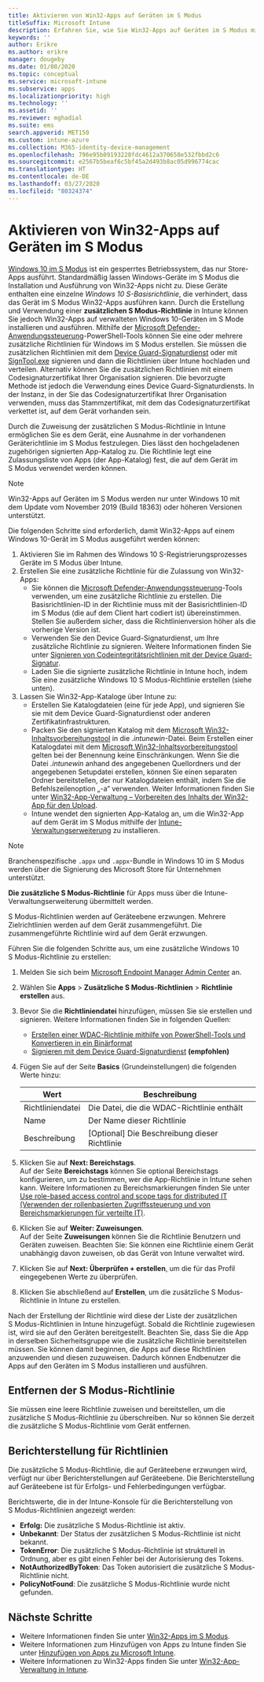 ```yaml
---
title: Aktivieren von Win32-Apps auf Geräten im S Modus
titleSuffix: Microsoft Intune
description: Erfahren Sie, wie Sie Win32-Apps auf Geräten im S Modus mithilfe von Microsoft Intune aktivieren.
keywords: ''
author: Erikre
ms.author: erikre
manager: dougeby
ms.date: 01/08/2020
ms.topic: conceptual
ms.service: microsoft-intune
ms.subservice: apps
ms.localizationpriority: high
ms.technology: ''
ms.assetid: ''
ms.reviewer: mghadial
ms.suite: ems
search.appverid: MET150
ms.custom: intune-azure
ms.collection: M365-identity-device-management
ms.openlocfilehash: 796e95b09193228fdc4612a370658e532fbbd2c6
ms.sourcegitcommit: e2567b5beaf6c5bf45a2d493b8ac05d996774cac
ms.translationtype: HT
ms.contentlocale: de-DE
ms.lasthandoff: 03/27/2020
ms.locfileid: "80324374"
---
```

# <a name="enable-win32-apps-on-s-mode-devices"></a>Aktivieren von Win32-Apps auf Geräten im S Modus

[Windows 10 im S Modus](https://docs.microsoft.com/windows/deployment/s-mode) ist ein gesperrtes Betriebssystem, das nur Store-Apps ausführt. Standardmäßig lassen Windows-Geräte im S Modus die Installation und Ausführung von Win32-Apps nicht zu. Diese Geräte enthalten eine einzelne *Windows 10 S-Basisrichtlinie*, die verhindert, dass das Gerät im S Modus Win32-Apps ausführen kann. Durch die Erstellung und Verwendung einer **zusätzlichen S Modus-Richtlinie** in Intune können Sie jedoch Win32-Apps auf verwalteten Windows 10-Geräten im S Mode installieren und ausführen. Mithilfe der [Microsoft Defender-Anwendungssteuerung](https://docs.microsoft.com/windows/security/threat-protection/windows-defender-application-control/windows-defender-application-control)-PowerShell-Tools können Sie eine oder mehrere zusätzliche Richtlinien für Windows im S Modus erstellen. Sie müssen die zusätzlichen Richtlinien mit dem [Device Guard-Signaturdienst](https://go.microsoft.com/fwlink/?linkid=2095629) oder mit [SignTool.exe](https://docs.microsoft.com/windows/security/threat-protection/windows-defender-application-control/use-signed-policies-to-protect-windows-defender-application-control-against-tampering) signieren und dann die Richtlinien über Intune hochladen und verteilen. Alternativ können Sie die zusätzlichen Richtlinien mit einem Codesignaturzertifikat Ihrer Organisation signieren. Die bevorzugte Methode ist jedoch die Verwendung eines Device Guard-Signaturdiensts. In der Instanz, in der Sie das Codesignaturzertifikat Ihrer Organisation verwenden, muss das Stammzertifikat, mit dem das Codesignaturzertifikat verkettet ist, auf dem Gerät vorhanden sein.

Durch die Zuweisung der zusätzlichen S Modus-Richtlinie in Intune ermöglichen Sie es dem Gerät, eine Ausnahme in der vorhandenen Geräterichtlinie im S Modus festzulegen. Dies lässt den hochgeladenen zugehörigen signierten App-Katalog zu. Die Richtlinie legt eine Zulassungsliste von Apps (der App-Katalog) fest, die auf dem Gerät im S Modus verwendet werden können.

> [!NOTE]
> Win32-Apps auf Geräten im S Modus werden nur unter Windows 10 mit dem Update vom November 2019 (Build 18363) oder höheren Versionen unterstützt.

<!-- Add WDAC tooling diagram  -->

Die folgenden Schritte sind erforderlich, damit Win32-Apps auf einem Windows 10-Gerät im S Modus ausgeführt werden können:

1. Aktivieren Sie im Rahmen des Windows 10 S-Registrierungsprozesses Geräte im S Modus über Intune.
2. Erstellen Sie eine zusätzliche Richtlinie für die Zulassung von Win32-Apps:
   - Sie können die [Microsoft Defender-Anwendungssteuerung](https://docs.microsoft.com/windows/security/threat-protection/windows-defender-application-control/windows-defender-application-control)-Tools verwenden, um eine zusätzliche Richtlinie zu erstellen. Die Basisrichtlinien-ID in der Richtlinie muss mit der Basisrichtlinien-ID im S Modus (die auf dem Client hart codiert ist) übereinstimmen. Stellen Sie außerdem sicher, dass die Richtlinienversion höher als die vorherige Version ist.
   - Verwenden Sie den Device Guard-Signaturdienst, um Ihre zusätzliche Richtlinie zu signieren. Weitere Informationen finden Sie unter [Signieren von Codeintegritätsrichtlinien mit der Device Guard-Signatur](https://docs.microsoft.com/microsoft-store/sign-code-integrity-policy-with-device-guard-signing).
   - Laden Sie die signierte zusätzliche Richtlinie in Intune hoch, indem Sie eine zusätzliche Windows 10 S Modus-Richtlinie erstellen (siehe unten).
3. Lassen Sie Win32-App-Kataloge über Intune zu:
   - Erstellen Sie Katalogdateien (eine für jede App), und signieren Sie sie mit dem Device Guard-Signaturdienst oder anderen Zertifikatinfrastrukturen.
   - Packen Sie den signierten Katalog mit dem [Microsoft Win32-Inhaltsvorbereitungstool](https://go.microsoft.com/fwlink/?linkid=2065730) in die *.intunewin*-Datei. Beim Erstellen einer Katalogdatei mit dem [Microsoft Win32-Inhaltsvorbereitungstool](https://go.microsoft.com/fwlink/?linkid=2065730) gelten bei der Benennung keine Einschränkungen. Wenn Sie die Datei *.intunewin* anhand des angegebenen Quellordners und der angegebenen Setupdatei erstellen, können Sie einen separaten Ordner bereitstellen, der nur Katalogdateien enthält, indem Sie die Befehlszeilenoption „-a“ verwenden. Weiter Informationen finden Sie unter [Win32-App-Verwaltung – Vorbereiten des Inhalts der Win32-App für den Upload](apps-win32-app-management.md#prepare-the-win32-app-content-for-upload).
   - Intune wendet den signierten App-Katalog an, um die Win32-App auf dem Gerät im S Modus mithilfe der [Intune-Verwaltungserweiterung](intune-management-extension.md) zu installieren.

> [!NOTE]
> Branchenspezifische `.appx` und `.appx`-Bundle in Windows 10 im S Modus werden über die Signierung des Microsoft Store für Unternehmen unterstützt.
>
> **Die zusätzliche S Modus-Richtlinie** für Apps muss über die Intune-Verwaltungserweiterung übermittelt werden.
>
> S Modus-Richtlinien werden auf Geräteebene erzwungen. Mehrere Zielrichtlinien werden auf dem Gerät zusammengeführt. Die zusammengeführte Richtlinie wird auf dem Gerät erzwungen.

Führen Sie die folgenden Schritte aus, um eine zusätzliche Windows 10 S Modus-Richtlinie zu erstellen:

1. Melden Sie sich beim [Microsoft Endpoint Manager Admin Center](https://go.microsoft.com/fwlink/?linkid=2109431) an.
2. Wählen Sie **Apps** > **Zusätzliche S Modus-Richtlinien** > **Richtlinie erstellen** aus.
3. Bevor Sie die **Richtliniendatei** hinzufügen, müssen Sie sie erstellen und signieren. Weitere Informationen finden Sie in folgenden Quellen:
    - [Erstellen einer WDAC-Richtlinie mithilfe von PowerShell-Tools und Konvertieren in ein Binärformat](https://go.microsoft.com/fwlink/?linkid=2095387)
    - [Signieren mit dem Device Guard-Signaturdienst](https://go.microsoft.com/fwlink/?linkid=2095629) **(empfohlen)**

4. Fügen Sie auf der Seite **Basics** (Grundeinstellungen) die folgenden Werte hinzu:

    | Wert | Beschreibung |
    |--------------|------------------------------------------------|
    | Richtliniendatei | Die Datei, die die WDAC-Richtlinie enthält |
    | Name | Der Name dieser Richtlinie |
    | Beschreibung | [Optional] Die Beschreibung dieser Richtlinie |

5. Klicken Sie auf **Next: Bereichstags**.<br>
   Auf der Seite **Bereichstags** können Sie optional Bereichstags konfigurieren, um zu bestimmen, wer die App-Richtlinie in Intune sehen kann. Weitere Informationen zu Bereichsmarkierungen finden Sie unter [Use role-based access control and scope tags for distributed IT (Verwenden der rollenbasierten Zugriffssteuerung und von Bereichsmarkierungen für verteilte IT)](../fundamentals/scope-tags.md).

6. Klicken Sie auf **Weiter: Zuweisungen**.<br>
   Auf der Seite **Zuweisungen** können Sie die Richtlinie Benutzern und Geräten zuweisen. Beachten Sie: Sie können eine Richtlinie einem Gerät unabhängig davon zuweisen, ob das Gerät von Intune verwaltet wird.
7. Klicken Sie auf **Next: Überprüfen + erstellen**, um die für das Profil eingegebenen Werte zu überprüfen.
8. Klicken Sie abschließend auf **Erstellen**, um die zusätzliche S Modus-Richtlinie in Intune zu erstellen.

Nach der Erstellung der Richtlinie wird diese der Liste der zusätzlichen S Modus-Richtlinien in Intune hinzugefügt. Sobald die Richtlinie zugewiesen ist, wird sie auf den Geräten bereitgestellt. Beachten Sie, dass Sie die App in derselben Sicherheitsgruppe wie die zusätzliche Richtlinie bereitstellen müssen. Sie können damit beginnen, die Apps auf diese Richtlinien anzuwenden und diesen zuzuweisen. Dadurch können Endbenutzer die Apps auf den Geräten im S Modus installieren und ausführen.

## <a name="removal-of-s-mode-policy"></a>Entfernen der S Modus-Richtlinie

Sie müssen eine leere Richtlinie zuweisen und bereitstellen, um die zusätzliche S Modus-Richtlinie zu überschreiben. Nur so können Sie derzeit die zusätzliche S Modus-Richtlinie vom Gerät entfernen.

## <a name="policy-reporting"></a>Berichterstellung für Richtlinien

Die zusätzliche S Modus-Richtlinie, die auf Geräteebene erzwungen wird, verfügt nur über Berichterstellungen auf Geräteebene. Die Berichterstellung auf Geräteebene ist für Erfolgs- und Fehlerbedingungen verfügbar.

Berichtswerte, die in der Intune-Konsole für die Berichterstellung von S Modus-Richtlinien angezeigt werden:
- **Erfolg:** Die zusätzliche S Modus-Richtlinie ist aktiv.
- **Unbekannt**: Der Status der zusätzlichen S Modus-Richtlinie ist nicht bekannt.
- **TokenError**: Die zusätzliche S Modus-Richtlinie ist strukturell in Ordnung, aber es gibt einen Fehler bei der Autorisierung des Tokens.
- **NotAuthorizedByToken**: Das Token autorisiert die zusätzliche S Modus-Richtlinie nicht.
- **PolicyNotFound**: Die zusätzliche S Modus-Richtlinie wurde nicht gefunden.

## <a name="next-steps"></a>Nächste Schritte

- Weitere Informationen finden Sie unter [Win32-Apps im S Modus](https://docs.microsoft.com/windows/security/threat-protection/windows-defender-application-control/lob-win32-apps-on-s).
- Weitere Informationen zum Hinzufügen von Apps zu Intune finden Sie unter [Hinzufügen von Apps zu Microsoft Intune](apps-add.md).
- Weitere Informationen zu Win32-Apps finden Sie unter [Win32-App-Verwaltung in Intune](apps-win32-app-management.md).
